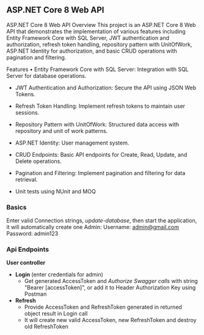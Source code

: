 ## ASP.NET Core 8 Web API
ASP.NET Core 8 Web API Overview This project is an ASP.NET Core 8 Web API that demonstrates the implementation of various features including Entity Framework Core with SQL Server, JWT authentication and authorization, refresh token handling, repository pattern with UnitOfWork, ASP.NET Identity for authorization, and basic CRUD operations with pagination and filtering.

Features • Entity Framework Core with SQL Server: Integration with SQL Server for database operations.

- JWT Authentication and Authorization: Secure the API using JSON Web Tokens.

- Refresh Token Handling: Implement refresh tokens to maintain user sessions.

- Repository Pattern with UnitOfWork: Structured data access with repository and unit of work patterns.

- ASP.NET Identity: User management system.

- CRUD Endpoints: Basic API endpoints for Create, Read, Update, and Delete operations.

- Pagination and Filtering: Implement pagination and filtering for data retrieval.

- Unit tests using NUnit and MOQ


### Basics

Enter valid Connection strings, *update-database*, then start the application, it will automatically create one Admin:
Username: admin@gmail.com
Password: admin123

### Api Endpoints

**User controller**
- **Login** (enter credentials for admin)
    - Get generated AccessToken and *Authorize Swagger calls* with string "Bearer [accessToken]", or add it to Header Authorization Key using Postman
- **Refresh**
    - Provide AccessToken and RefreshToken generated in returned object result in Login call
    - It will create new valid AccessToken, new RefreshToken and destroy old RefreshToken
